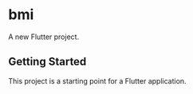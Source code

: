 # bmi

A new Flutter project.

## Getting Started

This project is a starting point for a Flutter application.
